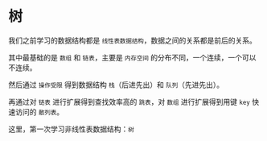 # 树

我们之前学习的数据结构都是 `线性表数据结构`，数据之间的关系都是前后的关系。

其中最基础的是 `数组` 和 `链表`，主要是 `内存空间` 的分布不同，一个连续，一个可以不连续。

然后通过 `操作受限` 得到数据结构 `栈`（后进先出）和 `队列`（先进先出）。

再通过对 `链表` 进行扩展得到查找效率高的 `跳表`，对 `数组` 进行扩展得到用键 `key` 快速访问的 `散列表`。

这里，第一次学习非线性表数据结构：`树`